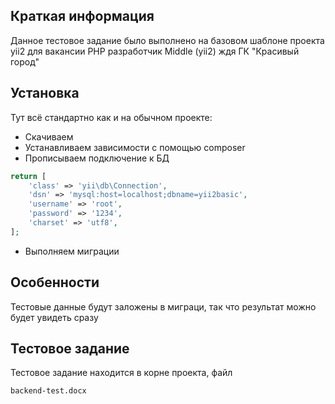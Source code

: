 
Краткая информация
-------------------

Данное тестовое задание было выполнено на базовом шаблоне проекта yii2 для вакансии PHP разработчик Middle (yii2) ждя ГК "Красивый город"

Установка
------------

Тут всё стандартно как и на обычном проекте:
- Скачиваем
- Устанавливаем зависимости с помощью composer
- Прописываем подключение к БД 
```php
return [
    'class' => 'yii\db\Connection',
    'dsn' => 'mysql:host=localhost;dbname=yii2basic',
    'username' => 'root',
    'password' => '1234',
    'charset' => 'utf8',
];
```
- Выполняем миграции

Особенности
------------

Тестовые данные будут заложены в миграци, так что результат можно будет увидеть сразу

Тестовое задание
------------

Тестовое задание находится в корне проекта, файл

~~~
backend-test.docx
~~~